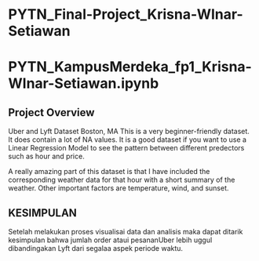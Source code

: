 # PYTN_Final-Project_Krisna-WInar-Setiawan

# PYTN_KampusMerdeka_fp1_Krisna-WInar-Setiawan.ipynb
## Project Overview
Uber and Lyft Dataset Boston, MA
This is a very beginner-friendly dataset. It does contain a lot of NA values. It is a good dataset if you want to use a Linear Regression Model to see the pattern between different predectors such as hour and price.

A really amazing part of this dataset is that I have included the corresponding weather data for that hour with a short summary of the weather. Other important factors are temperature, wind, and sunset.

## KESIMPULAN
Setelah melakukan proses visualisai data dan analisis maka dapat ditarik kesimpulan bahwa jumlah order ataui pesananUber lebih uggul dibandingakan Lyft dari segalaa aspek periode waktu.
